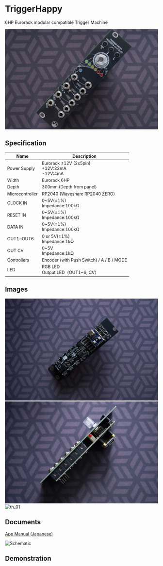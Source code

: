 # TriggerHappy
6HP Eurorack modular compatible Trigger Machine

![th_01](/_data/th_01.jpg)  

## Specification

|Name|Description|
|---|---|
| Power Supply | Eurorack ±12V (2x5pin)<br> +12V:22mA<br>-12V:4mA |
| Width | Eurorack 6HP |
| Depth | 300mm (Depth from panel) |
| Microcontroller | RP2040 (Waveshare RP2040 ZERO) |
| CLOCK IN | 0~5V(±1%)<br>Impedance:100kΩ |
| RESET IN | 0~5V(±1%)<br>Impedance:100kΩ |
| DATA IN | 0~5V(±1%)<br>Impedance:100kΩ |
| OUT1~OUT6 | 0 or 5V(±1%)<br>Impedance:1kΩ |
| OUT CV | 0~5V<br>Impedance:1kΩ |
| Controllers | Encoder (with Push Switch) / A / B / MODE |
| LED | RGB LED <br>Output LED（OUT1~6, CV） |

## Images

![th_01](/_data/th_02.jpg)  
![th_01](/_data/th_03.jpg)  
![th_01](/_data/th_schematic.jpg)  

## Documents

[App Manual (Japanese)](https://github.com/marksard/TriggerHappy/blob/main/app/TriggerHappy/manual/TriggerHappy%20Operation%20Manual.pdf)

<img width="2728" height="1877" alt="Schematic" src="https://github.com/user-attachments/assets/f9e13bb8-b088-4d35-bd2d-046cb3acb846" />

## Demonstration

